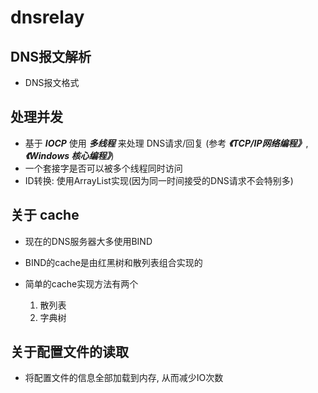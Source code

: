 # dnsrelay

## DNS报文解析

- DNS报文格式

## 处理并发

- 基于 ***IOCP*** 使用 ***多线程*** 来处理 DNS请求/回复 (参考 ***《TCP/IP网络编程》***, ***《Windows 核心编程》***)
- 一个套接字是否可以被多个线程同时访问
- ID转换: 使用ArrayList实现(因为同一时间接受的DNS请求不会特别多)

## 关于 cache

- 现在的DNS服务器大多使用BIND
- BIND的cache是由红黑树和散列表组合实现的

- 简单的cache实现方法有两个
  1. 散列表
  2. 字典树

## 关于配置文件的读取

- 将配置文件的信息全部加载到内存, 从而减少IO次数 
